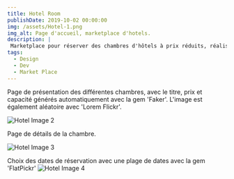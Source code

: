 ```yaml
---
title: Hotel Room
publishDate: 2019-10-02 00:00:00
img: /assets/Hotel-1.png
img_alt: Page d'accueil, marketplace d'hotels.
description: |
 Marketplace pour réserver des chambres d'hôtels à prix réduits, réalisée en 3 heures lors de la certification.
tags:
  - Design
  - Dev
  - Market Place
---
```

Page de présentation des différentes chambres, avec le titre, prix et capacité générés automatiquement avec la gem 'Faker'. L'image est également aléatoire avec 'Lorem Flickr'.

![Hotel Image 2](/assets/Hotel-2.png)

Page de détails de la chambre.

![Hotel Image 3](/assets/Hotel-3.png)

Choix des dates de réservation avec une plage de dates avec la gem 'FlatPickr'
![Hotel Image 4](/assets/Hotel-4.png)
